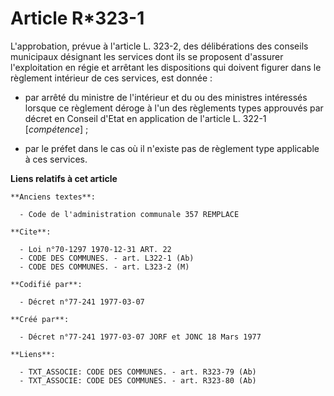 # Article R*323-1

L'approbation, prévue à l'article L. 323-2, des délibérations des conseils municipaux désignant les services dont ils se
proposent d'assurer l'exploitation en régie et arrêtant les dispositions qui doivent figurer dans le règlement intérieur de
ces services, est donnée :

- par arrêté du ministre de l'intérieur et du ou des ministres intéressés lorsque ce règlement déroge à l'un des règlements
types approuvés par décret en Conseil d'Etat en application de l'article L. 322-1 [*compétence*] ;

- par le préfet dans le cas où il n'existe pas de règlement type applicable à ces services.

**Liens relatifs à cet article**

	**Anciens textes**:

	  - Code de l'administration communale 357 REMPLACE

	**Cite**:

	  - Loi n°70-1297 1970-12-31 ART. 22
	  - CODE DES COMMUNES. - art. L322-1 (Ab)
	  - CODE DES COMMUNES. - art. L323-2 (M)

	**Codifié par**:

	  - Décret n°77-241 1977-03-07

	**Créé par**:

	  - Décret n°77-241 1977-03-07 JORF et JONC 18 Mars 1977

	**Liens**:

	  - TXT_ASSOCIE: CODE DES COMMUNES. - art. R323-79 (Ab)
	  - TXT_ASSOCIE: CODE DES COMMUNES. - art. R323-80 (Ab)
